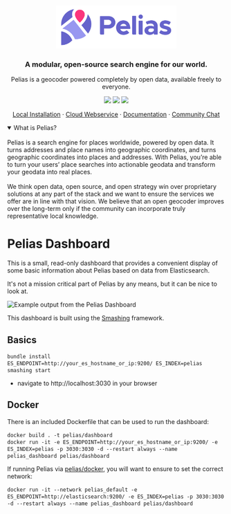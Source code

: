 <p align="center">
  <img height="100" src="https://raw.githubusercontent.com/pelias/design/master/logo/pelias_github/Github_markdown_hero.png">
</p>
<h3 align="center">A modular, open-source search engine for our world.</h3>
<p align="center">Pelias is a geocoder powered completely by open data, available freely to everyone.</p>
<p align="center">
<a href="https://en.wikipedia.org/wiki/MIT_License"><img src="https://img.shields.io/github/license/pelias/api?style=flat&color=orange" /></a>
<a href="https://hub.docker.com/u/pelias"><img src="https://img.shields.io/docker/pulls/pelias/api?style=flat&color=informational" /></a>
<a href="https://gitter.im/pelias/pelias"><img src="https://img.shields.io/gitter/room/pelias/pelias?style=flat&color=yellow" /></a>
</p>
<p align="center">
	<a href="https://github.com/pelias/docker">Local Installation</a> ·
        <a href="https://geocode.earth">Cloud Webservice</a> ·
	<a href="https://github.com/pelias/documentation">Documentation</a> ·
	<a href="https://gitter.im/pelias/pelias">Community Chat</a>
</p>
<details open>
<summary>What is Pelias?</summary>
<br />
Pelias is a search engine for places worldwide, powered by open data. It turns addresses and place names into geographic coordinates, and turns geographic coordinates into places and addresses. With Pelias, you’re able to turn your users’ place searches into actionable geodata and transform your geodata into real places.
<br /><br />
We think open data, open source, and open strategy win over proprietary solutions at any part of the stack and we want to ensure the services we offer are in line with that vision. We believe that an open geocoder improves over the long-term only if the community can incorporate truly representative local knowledge.
</details>

# Pelias Dashboard

This is a small, read-only dashboard that provides a convenient display of some basic information about Pelias based on data from Elasticsearch.

It's not a mission critical part of Pelias by any means, but it can be nice to look at.

![Example output from the Pelias Dashboard](./dashboard_example.png)

This dashboard is built using the [Smashing](https://smashing.github.io/) framework.

## Basics

```
bundle install
ES_ENDPOINT=http://your_es_hostname_or_ip:9200/ ES_INDEX=pelias smashing start
```

* navigate to http://localhost:3030 in your browser

Docker
------
There is an included Dockerfile that can be used to run the dashboard:

```
docker build . -t pelias/dashboard
docker run -it -e ES_ENDPOINT=http://your_es_hostname_or_ip:9200/ -e ES_INDEX=pelias -p 3030:3030 -d --restart always --name pelias_dashboard pelias/dashboard
```

If running Pelias via [pelias/docker](https://github.com/pelias/docker/), you will want to ensure to set the correct network:

```
docker run -it --network pelias_default -e ES_ENDPOINT=http://elasticsearch:9200/ -e ES_INDEX=pelias -p 3030:3030 -d --restart always --name pelias_dashboard pelias/dashboard
```
